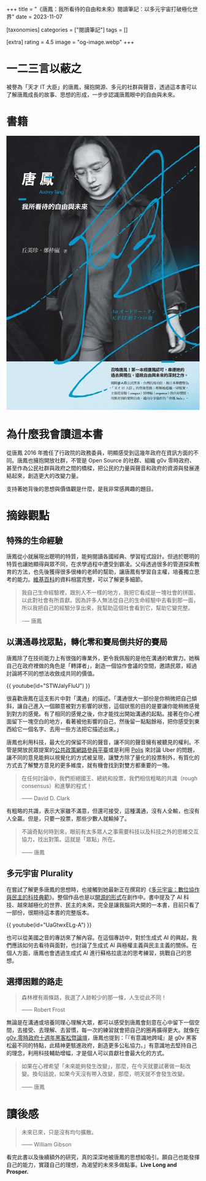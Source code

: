 +++
title = "《唐鳳：我所看待的自由和未來》閱讀筆記：以多元宇宙打破極化世界"
date = 2023-11-07

[taxonomies]
categories = ["閱讀筆記"]
tags = []

[extra]
rating = 4.5
image = "og-image.webp"
+++

一二三言以蔽之
=======

被譽為「天才 IT 大臣」的唐鳳，擁抱開源、多元的社群與聲音，透過這本書可以了解唐鳳成長的故事、思想的形成，一步步認識唐鳳眼中的自由與未來。

書籍
==

[![](book.webp)](https://www.goodreads.com/book/show/55873577)

為什麼我會讀這本書
=========

從唐鳳 2016 年擔任了行政院的政務委員，明顯感受到這幾年政府在資訊方面的不同。唐鳳也擁抱開放社群，不管是 Open Source 的社群、組織 g0v 零時政府、甚至作為公民社群與政府之間的橋樑，把公民的力量與聲音和政府的資源與發展連結起來，創造更大的改變力量。

支持著她背後的思想與價值觀是什麼，是我非常感興趣的題目。

摘錄觀點
====

特殊的生命經驗
-------
唐鳳從小就展現出聰明的特質，能夠閱讀各國經典、學習程式設計。但過於聰明的特質也讓她顯得與眾不同，在求學過程中遭受到霸凌。父母透過很多的管道探索教育的方法，也先後獲得很多很棒的老師的幫助，讓唐鳳有學習自主權，培養獨立思考的能力。[維基百科](https://zh.wikipedia.org/zh-tw/%E5%94%90%E9%B3%B3)的資料相當完整，可以了解更多細節。

> 我自己生命經驗裡，跟別人不一樣的地方，我把它看成是一塊社會的拼圖，以此對社會有所貢獻。因為許多人無法從自己的生命經驗中去看到那一面，所以我把自己的經驗分享出來，我幫助這個社會看到它，幫助它變完整。
>
> -— 唐鳳

以溝通尋找眾點，轉化零和賽局倒共好的賽局
--------------------

唐鳳除了在技術能力上有很強的專業外，更令我佩服的是他在溝通的軟實力。她稱自己在政府裡做的角色是「轉譯者」，創造一個協作會議的空間，邀請民眾，經過討論將不同的想法收斂成共同的價值。

{{ youtube(id="STWJalyFluU") }}

很喜歡唐鳳在這支影片中對「溝通」的描述。「溝通很大一部份是你稍微把自己傾斜，讓自己進入一個願意被對方影響的狀態，這個狀態的目的是要讓你能稍微感覺到對方的感覺。有了相同的感覺之後，你才能找出開始溝通的起點。接著在你心裡面留下一塊空白的地方，看著被他影響的自己，然後留一點點餘裕，把你感受到東西給它一個名字、去用一些方法把它描述出來。」

唐鳳也利用科技，最大化的保留不同的聲音，讓不同的聲音擁有被聽見的權利。不管是開放民眾提案的[公共政策網路參與平臺](https://join.gov.tw/)或是利用 [Polis](https://pol.is/3phdex2kjf) 來討論 Uber 的問題，讓不同的意見能夠以視覺化的方式被呈現，讓雙方除了量化的投票制外，有質化的方式去了解雙方意見的更多維度，就有機會找到對雙方都重要的一塊。

> 在任何討論中，我們拒絕國王、總統和投票，我們相信粗略的共識（rough consensus）和進擊的程式！
>
> —— David D. Clark

有粗略的共識，表示大家雖不滿意，但還可接受，這種溝通，沒有人全輸，也沒有人全贏。但是，只要一投票，那些少數人就輸掉了。

> 不論奇點何時到來，眼前有太多眾人之事需要科技以及科技之外的思維交互協力，找出對策。這就是「眾點」所在。
>
> —— 唐鳳

多元宇宙 Plurality
--------------

在嘗試了解更多唐鳳的思想時，也接觸到她最新正在撰寫的《[多元宇宙：數位協作與民主的科技典範](https://www.plurality.net/)》。整個作品也是以[開源的形式](https://github.com/pluralitybook/plurality)在創作中。書中提及了 AI 科技、越來越極化的世界、民主的未來，完全是讓我腦洞大開的一本書，目前只看了一部份，很期待這本書的完整版本。

{{ youtube(id="UaGtwxELg-A") }}

也可以從美國之音的專訪來了解內容。在這個專訪中，對於生成式 AI 的興起，我們應該如何去看待與面對，也討論了生成式 AI 與極權主義與民主主義的關係。在個人方面，唐鳳也會透過生成式 AI 進行蘇格拉底法的思考練習，挑戰自己的思想。

選擇困難的路走
-------

> 森林裡有兩條路，我選了人跡較少的那一條，人生從此不同！
>
> —— Robert Frost

無論是在溝通或培養同理心理解大眾，都可以感受到唐鳳會刻意在心中留下一個空間，去接受、去理解、去習慣，每一次的練習就會把自己的圈再擴得更大。就像在 [g0v 零時政府十週年黑客松暨論壇](https://g0v.news/g0v-hacking-taiwan-cbcb32c6b17e)，唐鳳也提到：「『有意識地跨域』是 g0v 黑客松最不同的特點，此精神更駭進政府，創造更多公私協力。」有意識地去堅持自己的理念，利用科技輔助增幅，才是個人可以貢獻社會最大化的方式。

> 如果在心裡希望「未來能夠發生改變」，那麼，在今天就要試著做一點改變。換句話說，如果今天沒有帶入改變，那麼，明天就不會發生改變。
>
> —— 唐鳳

讀後感
===

> 未來已來，只是沒有均勻擴散。
>
> —— William Gibson

看完此書以及後續額外的研究，真的深深地被唐鳳的思想給吸引。願自己也能發揮自己的能力，實踐自己的理想，為渴望的未來多做點事。**Live Long and Prosper.**

